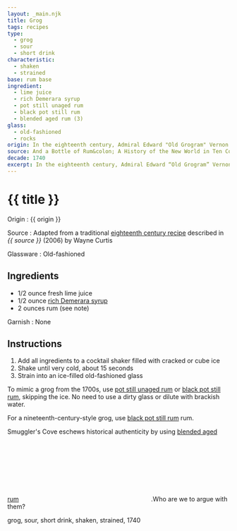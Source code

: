 ```yaml
---
layout: _main.njk
title: Grog
tags: recipes
type:
  - grog
  - sour
  - short drink
characteristic:
  - shaken
  - strained
base: rum base
ingredient:
  - lime juice
  - rich Demerara syrup
  - pot still unaged rum
  - black pot still rum
  - blended aged rum (3)
glass:
  - old-fashioned
  - rocks
origin: In the eighteenth century, Admiral Edward "Old Grogram" Vernon of the British Royal Navy told his sailors they could exchange their salt and bread for limes and sugar. Combined with their daily rum ration, this may have been the first cocktail.
source: And a Bottle of Rum&colon; A History of the New World in Ten Cocktails
decade: 1740
excerpt: In the eighteenth century, Admiral Edward “Old Grogram” Vernon of the British Royal Navy told his sailors they could exchange their salt and bread for limes and sugar.
---
```

<!-- markdownlint-disable MD025 -->
# {{ title }}
<!-- markdownlint-enable MD025 -->

Origin
  : {{ origin }}

Source
  : Adapted from a traditional <a href="https://www.amazon.com/Bottle-Rum-Revised-Updated-Cocktails/dp/0525575022" target="_blank" rel="external noopener">eighteenth century recipe</a> described in <cite><span data-pagefind-filter="Source">{{ source }}</span></cite> (2006) by Wayne Curtis

Glassware
  : <span data-pagefind-filter="Glassware">Old-fashioned</span>

## Ingredients

* 1/2 ounce fresh lime juice
* 1/2 ounce [rich Demerara syrup](/mixes/2-1-simple-syrup)
* 2 ounces rum (see note)

Garnish
  : <span data-pagefind-filter="Garnish">None</span>

## Instructions

1. Add all ingredients to a cocktail shaker filled with cracked or cube ice
2. Shake until very cold, about 15 seconds
3. Strain into an ice-filled old-fashioned glass

<tiki-callout type="note">

 To mimic a grog from the 1700s, use [pot still unaged rum](/rums/00-rum-pot-still-unaged/) or [black pot still rum](/rums/10-rum-black-pot-still/), skipping the ice. No need to use a dirty glass or dilute with brackish water.

 For a nineteenth-century-style grog, use [black pot still rum](/rums/10-rum-black-pot-still/) rum.

 Smuggler's Cove eschews historical authenticity by using [blended aged rum](/rums/05-rum-blended-aged/)<icon-l space="1em" class="bigger" label="(3)"><span class="with-icon"><svg class="icon"><use href="/assets/images/icons/circle-3.svg#circle-3"></use></svg></span></icon-l>.<span class="after-icon"></span>Who are we to argue with them?

</tiki-callout>

</tiki-callout>

<div
  class="sr-only"
  data-cat[0]="Drink"
  data-type[0]="Grog"
  data-type[1]="Sour"
  data-type[2]="Short drink"
  data-char[0]="Shaken"
  data-char[1]="Strained"
  data-base[0]="Rum/Cane spirits"
  data-ingredient[0]="Lime juice"
  data-ingredient[1]="Rich Demerara syrup"
  data-ingredient[2]="Pot still unaged rum"
  data-ingredient[3]="Black pot still rum"
  data-ingredient[4]="Blended aged rum [3]"
  data-origin[0]="Royal British Navy",
  data-origin[1]="Admiral Edward “Old Grogram” Vernon",
  data-origin[2]="Traditional",
  data-glass[0]="Rocks"
  data-decade[0]="1740"
  data-pagefind-filter="
    Category[data-cat[0]],
    Type[data-type[0]],
    Type[data-type[1]],
    Type[data-type[2]],
    Characteristic[data-char[0]],
    Characteristic[data-char[1]],
    Base[data-base[0]],
    Ingredient[data-ingredient[0]],
    Ingredient[data-ingredient[1]],
    Ingredient[data-ingredient[2]],
    Ingredient[data-ingredient[3]],
    Ingredient[data-ingredient[4]],
    Origin[data-origin[0]],
    Origin[data-origin[1]],
    Origin[data-origin[2]],
    Glassware[data-glass[0]],
    Decade[data-decade[0]]
  "
>
</div>

<div class="keywords" aria-hidden>grog, sour, short drink, shaken, strained, 1740</div>
